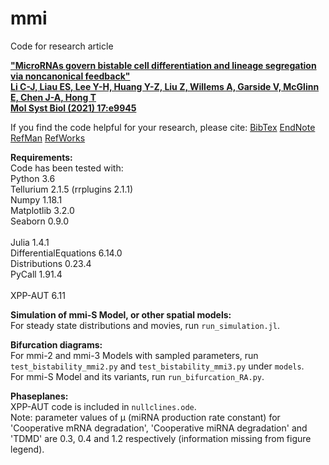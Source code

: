 # mmi
Code for research article 

<a href="http://dx.doi.org/10.15252/msb.20209945">__"MicroRNAs govern bistable cell differentiation and lineage segregation via noncanonical feedback"<br>
Li C-J, Liau ES, Lee Y-H, Huang Y-Z, Liu Z, Willems A, Garside V, McGlinn E, Chen J-A, Hong T<br>
Mol Syst Biol (2021) 17:e9945__</a>

If you find the code helpful for your research, please cite:
<a href="https://scholar.googleusercontent.com/scholar.bib?q=info:c8UoTMnAt4AJ:scholar.google.com/&output=citation&scisdr=CgWWDS1BEPDG6k3vMWw:AAGBfm0AAAAAYLvqKWwBCv_OcL9ymEQQmpjk8RBxKGU_&scisig=AAGBfm0AAAAAYLvqKVo7MQLsGXzPLzxamZxEv9ragJW7&scisf=4&ct=citation&cd=-1&hl=en&scfhb=1">BibTex</a>
<a href="https://scholar.googleusercontent.com/scholar.enw?q=info:c8UoTMnAt4AJ:scholar.google.com/&output=citation&scisdr=CgWWDS1BEPDG6k3vMWw:AAGBfm0AAAAAYLvqKWwBCv_OcL9ymEQQmpjk8RBxKGU_&scisig=AAGBfm0AAAAAYLvqKVo7MQLsGXzPLzxamZxEv9ragJW7&scisf=3&ct=citation&cd=-1&hl=en&scfhb=1">EndNote</a>
<a href="https://scholar.googleusercontent.com/scholar.ris?q=info:c8UoTMnAt4AJ:scholar.google.com/&output=citation&scisdr=CgWWDS1BEPDG6k3vMWw:AAGBfm0AAAAAYLvqKWwBCv_OcL9ymEQQmpjk8RBxKGU_&scisig=AAGBfm0AAAAAYLvqKVo7MQLsGXzPLzxamZxEv9ragJW7&scisf=2&ct=citation&cd=-1&hl=en&scfhb=1">RefMan</a>
<a href="https://scholar.googleusercontent.com/scholar.rfw?q=info:c8UoTMnAt4AJ:scholar.google.com/&output=citation&scisdr=CgWWDS1BEPDG6k3vMWw:AAGBfm0AAAAAYLvqKWwBCv_OcL9ymEQQmpjk8RBxKGU_&scisig=AAGBfm0AAAAAYLvqKVo7MQLsGXzPLzxamZxEv9ragJW7&scisf=1&ct=citation&cd=-1&hl=en&scfhb=1">RefWorks</a>


__Requirements:__<br>
Code has been tested with:<br>
Python 3.6<br>
Tellurium 2.1.5 (rrplugins 2.1.1)<br>
Numpy 1.18.1<br>
Matplotlib 3.2.0<br>
Seaborn 0.9.0<br><br>
Julia 1.4.1<br>
DifferentialEquations 6.14.0<br>
Distributions 0.23.4<br>
PyCall 1.91.4<br><br>
XPP-AUT 6.11

__Simulation of mmi-S Model, or other spatial models:__<br>
For steady state distributions and movies, run `run_simulation.jl`.<br>


__Bifurcation diagrams:__<br>
For mmi-2 and mmi-3 Models with sampled parameters, run `test_bistability_mmi2.py` and `test_bistability_mmi3.py` under `models`. <br>
For mmi-S Model and its variants, run `run_bifurcation_RA.py`.


__Phaseplanes:__<br>
XPP-AUT code is included in `nullclines.ode`.<br>
Note: parameter values of &#956; (miRNA production rate constant) for 'Cooperative mRNA degradation', 'Cooperative miRNA degradation' and 'TDMD' are 0.3, 0.4 and 1.2 respectively (information missing from figure legend).
